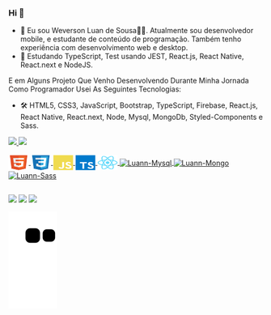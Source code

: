 ### Hi 👋

- 🔭 Eu sou Weverson Luan de Sousa👨‍🚀. Atualmente sou desenvolvedor mobile,  e estudante de conteúdo de programação. Também tenho experiência com desenvolvimento web e desktop.</br>
- 🌱 Estudando TypeScript, Test usando JEST, React.js, React Native, React.next e NodeJS.

E em Alguns Projeto Que Venho Desenvolvendo Durante Minha Jornada Como Programador Usei As Seguintes Tecnologias:
- 🛠 HTML5, CSS3, JavaScript, Bootstrap, TypeScript, Firebase, React.js, React Native, React.next, Node, Mysql, MongoDb, Styled-Components e Sass.


 <div>
  <a href="https://github.com/Luann244/Luann244">
  <img height="180em" src="https://github-readme-stats.vercel.app/api?username=Luann244&show_icons=true&theme=dracula&include_all_commits=true&count_private=true"/>
  <img height="180em" src="https://github-readme-stats.vercel.app/api/top-langs/?username=Luann244&layout=compact&langs_count=7&theme=dracula"/>
</div>
  <div style="display: inline_block"><br>
  <img align="center" alt="Luann-HTML" height="30" width="40" src="https://raw.githubusercontent.com/devicons/devicon/master/icons/html5/html5-original.svg">
  <img align="center" alt="Luann-CSS" height="30" width="40" src="https://raw.githubusercontent.com/devicons/devicon/master/icons/css3/css3-original.svg">
  <img align="center" alt="Luann-Js" height="30" width="40" src="https://raw.githubusercontent.com/devicons/devicon/master/icons/javascript/javascript-plain.svg">
  <img align="center" alt="Luann-Ts" height="30" width="40" src="https://raw.githubusercontent.com/devicons/devicon/master/icons/typescript/typescript-plain.svg">
  <img align="center" alt="Luann-React" height="30" width="40" src="https://raw.githubusercontent.com/devicons/devicon/master/icons/react/react-original.svg">
  <img align="center" alt="Luann-Mysql" height="30" width="40" src="https://cdn.jsdelivr.net/gh/devicons/devicon/icons/mysql/mysql-original-wordmark.svg" />
  <img align="center" alt="Luann-Mongo" height="30" width="40" src="https://cdn.jsdelivr.net/gh/devicons/devicon/icons/mongodb/mongodb-original-wordmark.svg" />
  <img align="center" alt="Luann-Sass" height="30" width="40" src="https://cdn.jsdelivr.net/gh/devicons/devicon/icons/sass/sass-original.svg" />

</div>

  ##
 
<div> 

 <a href="https://discord.gg/pDbY76q8Qf" target="_blank"><img src="https://img.shields.io/badge/Discord-7289DA?style=for-the-badge&logo=discord&logoColor=white" target="_blank"></a> 
  <a href = "https://mail.google.com/mail/u/0/#inbox"><img src="https://img.shields.io/badge/-Gmail-%23333?style=for-the-badge&logo=gmail&logoColor=white" target="_blank"></a>
  <a href="https://www.linkedin.com/in/weverson-luan-de-sousa-1969a81b0/" target="_blank"><img src="https://img.shields.io/badge/-LinkedIn-%230077B5?style=for-the-badge&logo=linkedin&logoColor=white" target="_blank"></a> 
 
  ![Snake animation](https://github.com/rafaballerini/rafaballerini/blob/output/github-contribution-grid-snake.svg)
 
</div>
